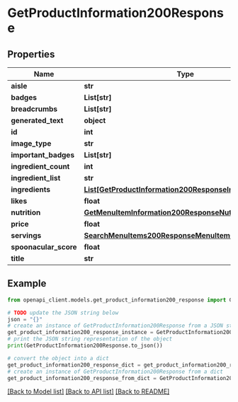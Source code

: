 # GetProductInformation200Response



## Properties

Name | Type | Description | Notes
------------ | ------------- | ------------- | -------------
**aisle** | **str** |  | 
**badges** | **List[str]** |  | 
**breadcrumbs** | **List[str]** |  | 
**generated_text** | **object** |  | [optional] 
**id** | **int** |  | 
**image_type** | **str** |  | 
**important_badges** | **List[str]** |  | 
**ingredient_count** | **int** |  | 
**ingredient_list** | **str** |  | 
**ingredients** | [**List[GetProductInformation200ResponseIngredientsInner]**](GetProductInformation200ResponseIngredientsInner.md) |  | 
**likes** | **float** |  | 
**nutrition** | [**GetMenuItemInformation200ResponseNutrition**](GetMenuItemInformation200ResponseNutrition.md) |  | 
**price** | **float** |  | 
**servings** | [**SearchMenuItems200ResponseMenuItemsInnerServings**](SearchMenuItems200ResponseMenuItemsInnerServings.md) |  | 
**spoonacular_score** | **float** |  | 
**title** | **str** |  | 

## Example

```python
from openapi_client.models.get_product_information200_response import GetProductInformation200Response

# TODO update the JSON string below
json = "{}"
# create an instance of GetProductInformation200Response from a JSON string
get_product_information200_response_instance = GetProductInformation200Response.from_json(json)
# print the JSON string representation of the object
print(GetProductInformation200Response.to_json())

# convert the object into a dict
get_product_information200_response_dict = get_product_information200_response_instance.to_dict()
# create an instance of GetProductInformation200Response from a dict
get_product_information200_response_from_dict = GetProductInformation200Response.from_dict(get_product_information200_response_dict)
```
[[Back to Model list]](../README.md#documentation-for-models) [[Back to API list]](../README.md#documentation-for-api-endpoints) [[Back to README]](../README.md)


